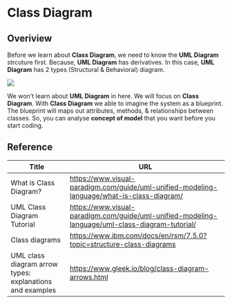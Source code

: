 # Class Diagram

## Overiview

Before we learn about **Class Diagram**, we need to know the **UML Diagram** strcuture first. Because, **UML Diagram** has derivatives.
In this case, **UML Diagram** has 2 types (Structural & Behavioral) diagram.

![](https://th.bing.com/th/id/R.94fb2968ddcfe2f1d4498df482c1ac31?rik=5vCXfmWcERdInw&riu=http%3a%2f%2fstatic3.creately.com%2fblog%2fwp-content%2fuploads%2f2012%2f02%2fUML-Diagram-types1.png%3fcrop&ehk=KvINUe7%2fw0pw8AcMyHfankgPnRNJE8C0yEfwqJByO3Q%3d&risl=&pid=ImgRaw&r=0)

We won't learn about **UML Diagram** in here. We will focus on **Class Diagram**. With **Class Diagram** we able to imagine the system as a blueprint.
The blueprint will maps out attributes, methods, & relationships between classes. So, you can analyse **concept of model** that you want before you start coding.

## Reference
Title | URL
--- | ---
What is Class Diagram? | https://www.visual-paradigm.com/guide/uml-unified-modeling-language/what-is-class-diagram/
UML Class Diagram Tutorial | https://www.visual-paradigm.com/guide/uml-unified-modeling-language/uml-class-diagram-tutorial/
Class diagrams | https://www.ibm.com/docs/en/rsm/7.5.0?topic=structure-class-diagrams
UML class diagram arrow types: explanations and examples | https://www.gleek.io/blog/class-diagram-arrows.html
